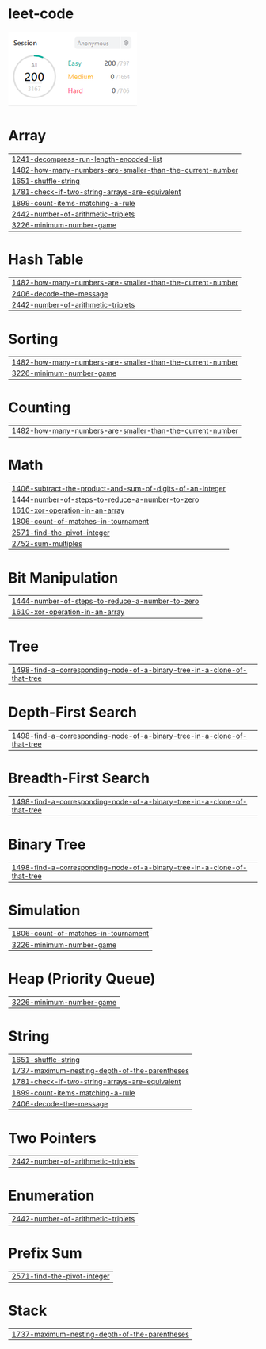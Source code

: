 # leet-code
<img src="score.png">


# Array
|  |
| ------- |
| [1241-decompress-run-length-encoded-list](https://github.com/changminkangkk/leet-code/tree/master/1241-decompress-run-length-encoded-list) |
| [1482-how-many-numbers-are-smaller-than-the-current-number](https://github.com/changminkangkk/leet-code/tree/master/1482-how-many-numbers-are-smaller-than-the-current-number) |
| [1651-shuffle-string](https://github.com/changminkangkk/leet-code/tree/master/1651-shuffle-string) |
| [1781-check-if-two-string-arrays-are-equivalent](https://github.com/changminkangkk/leet-code/tree/master/1781-check-if-two-string-arrays-are-equivalent) |
| [1899-count-items-matching-a-rule](https://github.com/changminkangkk/leet-code/tree/master/1899-count-items-matching-a-rule) |
| [2442-number-of-arithmetic-triplets](https://github.com/changminkangkk/leet-code/tree/master/2442-number-of-arithmetic-triplets) |
| [3226-minimum-number-game](https://github.com/changminkangkk/leet-code/tree/master/3226-minimum-number-game) |
# Hash Table
|  |
| ------- |
| [1482-how-many-numbers-are-smaller-than-the-current-number](https://github.com/changminkangkk/leet-code/tree/master/1482-how-many-numbers-are-smaller-than-the-current-number) |
| [2406-decode-the-message](https://github.com/changminkangkk/leet-code/tree/master/2406-decode-the-message) |
| [2442-number-of-arithmetic-triplets](https://github.com/changminkangkk/leet-code/tree/master/2442-number-of-arithmetic-triplets) |
# Sorting
|  |
| ------- |
| [1482-how-many-numbers-are-smaller-than-the-current-number](https://github.com/changminkangkk/leet-code/tree/master/1482-how-many-numbers-are-smaller-than-the-current-number) |
| [3226-minimum-number-game](https://github.com/changminkangkk/leet-code/tree/master/3226-minimum-number-game) |
# Counting
|  |
| ------- |
| [1482-how-many-numbers-are-smaller-than-the-current-number](https://github.com/changminkangkk/leet-code/tree/master/1482-how-many-numbers-are-smaller-than-the-current-number) |
# Math
|  |
| ------- |
| [1406-subtract-the-product-and-sum-of-digits-of-an-integer](https://github.com/changminkangkk/leet-code/tree/master/1406-subtract-the-product-and-sum-of-digits-of-an-integer) |
| [1444-number-of-steps-to-reduce-a-number-to-zero](https://github.com/changminkangkk/leet-code/tree/master/1444-number-of-steps-to-reduce-a-number-to-zero) |
| [1610-xor-operation-in-an-array](https://github.com/changminkangkk/leet-code/tree/master/1610-xor-operation-in-an-array) |
| [1806-count-of-matches-in-tournament](https://github.com/changminkangkk/leet-code/tree/master/1806-count-of-matches-in-tournament) |
| [2571-find-the-pivot-integer](https://github.com/changminkangkk/leet-code/tree/master/2571-find-the-pivot-integer) |
| [2752-sum-multiples](https://github.com/changminkangkk/leet-code/tree/master/2752-sum-multiples) |
# Bit Manipulation
|  |
| ------- |
| [1444-number-of-steps-to-reduce-a-number-to-zero](https://github.com/changminkangkk/leet-code/tree/master/1444-number-of-steps-to-reduce-a-number-to-zero) |
| [1610-xor-operation-in-an-array](https://github.com/changminkangkk/leet-code/tree/master/1610-xor-operation-in-an-array) |
# Tree
|  |
| ------- |
| [1498-find-a-corresponding-node-of-a-binary-tree-in-a-clone-of-that-tree](https://github.com/changminkangkk/leet-code/tree/master/1498-find-a-corresponding-node-of-a-binary-tree-in-a-clone-of-that-tree) |
# Depth-First Search
|  |
| ------- |
| [1498-find-a-corresponding-node-of-a-binary-tree-in-a-clone-of-that-tree](https://github.com/changminkangkk/leet-code/tree/master/1498-find-a-corresponding-node-of-a-binary-tree-in-a-clone-of-that-tree) |
# Breadth-First Search
|  |
| ------- |
| [1498-find-a-corresponding-node-of-a-binary-tree-in-a-clone-of-that-tree](https://github.com/changminkangkk/leet-code/tree/master/1498-find-a-corresponding-node-of-a-binary-tree-in-a-clone-of-that-tree) |
# Binary Tree
|  |
| ------- |
| [1498-find-a-corresponding-node-of-a-binary-tree-in-a-clone-of-that-tree](https://github.com/changminkangkk/leet-code/tree/master/1498-find-a-corresponding-node-of-a-binary-tree-in-a-clone-of-that-tree) |
# Simulation
|  |
| ------- |
| [1806-count-of-matches-in-tournament](https://github.com/changminkangkk/leet-code/tree/master/1806-count-of-matches-in-tournament) |
| [3226-minimum-number-game](https://github.com/changminkangkk/leet-code/tree/master/3226-minimum-number-game) |
# Heap (Priority Queue)
|  |
| ------- |
| [3226-minimum-number-game](https://github.com/changminkangkk/leet-code/tree/master/3226-minimum-number-game) |
# String
|  |
| ------- |
| [1651-shuffle-string](https://github.com/changminkangkk/leet-code/tree/master/1651-shuffle-string) |
| [1737-maximum-nesting-depth-of-the-parentheses](https://github.com/changminkangkk/leet-code/tree/master/1737-maximum-nesting-depth-of-the-parentheses) |
| [1781-check-if-two-string-arrays-are-equivalent](https://github.com/changminkangkk/leet-code/tree/master/1781-check-if-two-string-arrays-are-equivalent) |
| [1899-count-items-matching-a-rule](https://github.com/changminkangkk/leet-code/tree/master/1899-count-items-matching-a-rule) |
| [2406-decode-the-message](https://github.com/changminkangkk/leet-code/tree/master/2406-decode-the-message) |
# Two Pointers
|  |
| ------- |
| [2442-number-of-arithmetic-triplets](https://github.com/changminkangkk/leet-code/tree/master/2442-number-of-arithmetic-triplets) |
# Enumeration
|  |
| ------- |
| [2442-number-of-arithmetic-triplets](https://github.com/changminkangkk/leet-code/tree/master/2442-number-of-arithmetic-triplets) |
# Prefix Sum
|  |
| ------- |
| [2571-find-the-pivot-integer](https://github.com/changminkangkk/leet-code/tree/master/2571-find-the-pivot-integer) |
# Stack
|  |
| ------- |
| [1737-maximum-nesting-depth-of-the-parentheses](https://github.com/changminkangkk/leet-code/tree/master/1737-maximum-nesting-depth-of-the-parentheses) |